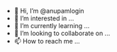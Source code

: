 - 👋 Hi, I’m @anupamlogin
- 👀 I’m interested in ...
- 🌱 I’m currently learning ...
- 💞️ I’m looking to collaborate on ...
- 📫 How to reach me ...

<!---
anupamlogin/anupamlogin is a ✨ special ✨ repository because its `README.md` (this file) appears on your GitHub profile.
You can click the Preview link to take a look at your changes.
--->
